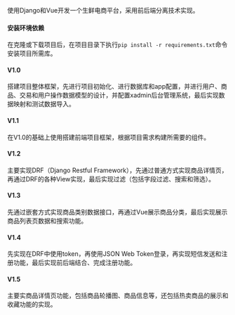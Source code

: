 使用Django和Vue开发一个生鲜电商平台，采用前后端分离技术实现。

#### 安装环境依赖
在克隆或下载项目后，在项目目录下执行`pip install -r requirements.txt`命令安装项目所需库。

#### V1.0
搭建项目整体框架，先进行项目初始化、进行数据库和app配置，并进行用户、商品、交易和用户操作数据模型的设计，并配置xadmin后台管理系统，最后实现数据映射和测试数据导入。

#### V1.1
在V1.0的基础上使用搭建前端项目框架，根据项目需求构建所需要的组件。

#### V1.2
主要实现DRF（Django Restful Framework），先通过普通方式实现商品详情页，再通过DRF的各种View实现，最后实现过滤（包括字段过滤、搜索和筛选）。

#### V1.3
先通过嵌套方式实现商品类别数据接口，再通过Vue展示商品分类，最后实现展示商品列表页数据和搜索功能。

#### V1.4
先实现在DRF中使用token，再使用JSON Web Token登录，再实现短信发送和注册功能，最后实现前后端结合、完成注册功能。

#### V1.5
主要实商品详情页功能，包括商品轮播图、商品信息等，还包括热卖商品的展示和收藏功能的实现。